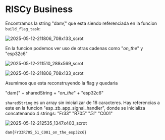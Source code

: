 # RISCy Business

Encontramos la string "dam{" que esta siendo referenciada en la funcion `build_flag_task`:

![2025-05-12-211806_708x133_scrot](https://github.com/user-attachments/assets/53246671-1130-479f-93d0-8c84c7bded92)

En la funcion podemos ver uso de otras cadenas como "_on_the_" y "esp32c6"

![2025-05-12-211510_288x569_scrot](https://github.com/user-attachments/assets/91f83b52-bbf1-4342-8c12-cf7c74e721b7)

![2025-05-12-211806_708x133_scrot](https://github.com/user-attachments/assets/fff8a311-2c9a-48b4-9ab9-fb22d61aead9)

Asumimos que esta reconstruyendo la flag y quedaria

"dam{" + sharedString + "_on_the_" + "esp32c6"

`sharedString` es un array sin inicializar de 16 caracteres. Hay referencias a este en la funcion "esp_zb_app_signal_handler", donde se inicializa concatenando 4 strings: "Fr33" "R705" "_51_" "C001"

![2025-05-12-212535_1347x403_scrot](https://github.com/user-attachments/assets/7df12f89-1de4-464a-b455-f62a24b99ddf)

`dam{Fr33R705_51_C001_on_the_esp32c6}`
